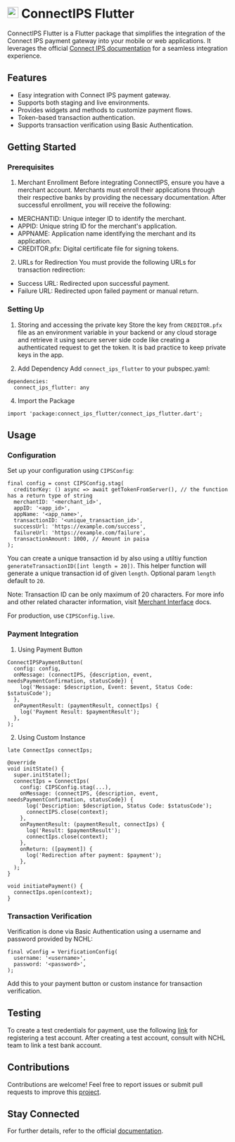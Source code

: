 # <img src="https://github.com/user-attachments/assets/8affc63a-a450-4570-877c-a4e245962c8d" width="25" height="25">  ConnectIPS Flutter

ConnectIPS Flutter is a Flutter package that simplifies the integration of the Connect IPS payment gateway into your mobile or web applications. It leverages the official [Connect IPS documentation](https://npidoc.connectips.com/docs/category/2-connectips-gateway) for a seamless integration experience.

## Features
- Easy integration with Connect IPS payment gateway.
- Supports both staging and live environments.
- Provides widgets and methods to customize payment flows.
- Token-based transaction authentication.
- Supports transaction verification using Basic Authentication.

## Getting Started

### Prerequisites

1. Merchant Enrollment
Before integrating ConnectIPS, ensure you have a merchant account. Merchants must enroll their applications through their respective banks by providing the necessary documentation. After successful enrollment, you will receive the following:

- MERCHANTID: Unique integer ID to identify the merchant.
- APPID: Unique string ID for the merchant's application.
- APPNAME: Application name identifying the merchant and its application.
- CREDITOR.pfx: Digital certificate file for signing tokens.

2. URLs for Redirection
You must provide the following URLs for transaction redirection:

- Success URL: Redirected upon successful payment.
- Failure URL: Redirected upon failed payment or manual return.

### Setting Up
<!-- 1. Certificate Conversion
Since Dart doesn't directly support .pfx files, convert the provided .pfx certificate to a .pem file using OpenSSL in your project terminal:

```
openssl pkcs12 -in CREDITOR.pfx -nocerts -nodes -out private_key.pem
```

The private_key.pem file will be used to sign the token. Add the asset path in the `pubspec.yaml` file.

```
assets:
 - private_key.pem // path of the generated .pem file
``` -->

1. Storing and accessing the private key
Store the key from `CREDITOR.pfx `file as an environment variable in your backend or any cloud storage and retrieve it using secure server side code like creating a authenticated request to get the token. It is bad practice to keep private keys in the app.

2. Add Dependency
Add `connect_ips_flutter` to your pubspec.yaml:

```
dependencies:
  connect_ips_flutter: any
```

4. Import the Package

```import 'package:connect_ips_flutter/connect_ips_flutter.dart';```

## Usage

### Configuration
Set up your configuration using `CIPSConfig`:

```
final config = const CIPSConfig.stag(
  creditorKey: () async => await getTokenFromServer(), // the function has a return type of string
  merchantID: '<merchant_id>',
  appID: '<app_id>',
  appName: '<app_name>',
  transactionID: '<unique_transaction_id>',
  successUrl: 'https://example.com/success',
  failureUrl: 'https://example.com/failure',
  transactionAmount: 1000, // Amount in paisa
);
```

You can create a unique transaction id by also using a utiltiy function `generateTransactionID([int length = 20])`. This helper function will generate a unique transaction id of given `length`. Optional param `length` default to `20`. 

Note: Transaction ID can be only maximum of 20 characters. For more info and other related character information, visit [Merchant Interface](https://npidoc.connectips.com/docs/connectIPS-Gateway/merchant-interface) docs.

For production, use `CIPSConfig.live`.

### Payment Integration

1. Using Payment Button

```
ConnectIPSPaymentButton(
  config: config,
  onMessage: (connectIPS, {description, event, needsPaymentConfirmation, statusCode}) {
    log('Message: $description, Event: $event, Status Code: $statusCode');
  },
  onPaymentResult: (paymentResult, connectIps) {
    log('Payment Result: $paymentResult');
  },
);
```

2. Using Custom Instance

```
late ConnectIps connectIps;

@override
void initState() {
  super.initState();
  connectIps = ConnectIps(
    config: CIPSConfig.stag(...),
    onMessage: (connectIPS, {description, event, needsPaymentConfirmation, statusCode}) {
      log('Description: $description, Status Code: $statusCode');
      connectIPS.close(context);
    },
    onPaymentResult: (paymentResult, connectIps) {
      log('Result: $paymentResult');
      connectIps.close(context);
    },
    onReturn: ([payment]) {
      log('Redirection after payment: $payment');
    },
  );
}

void initiatePayment() {
  connectIps.open(context);
}

```

### Transaction Verification
Verification is done via Basic Authentication using a username and password provided by NCHL:

```
final vConfig = VerificationConfig(
  username: '<username>',
  password: '<password>',
);
```

Add this to your payment button or custom instance for transaction verification.

## Testing
To create a test credentials for payment, use the following [link](https://uat.connectips.com:7443/) for registering a test account. After creating a test account, consult with NCHL team to link a test bank account.

## Contributions
Contributions are welcome!
Feel free to report issues or submit pull requests to improve this [project](https://github.com/Ashwin1002/ConnectIPS-Flutter/issues).

## Stay Connected
For further details, refer to the official [documentation](https://npidoc.connectips.com/docs/category/2-connectips-gateway).
